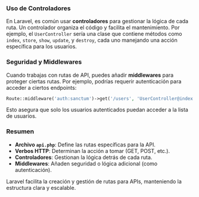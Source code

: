 ### Uso de Controladores

En Laravel, es común usar **controladores** para gestionar la lógica de cada ruta. Un controlador organiza el código y facilita el mantenimiento. Por ejemplo, el `UserController` sería una clase que contiene métodos como `index`, `store`, `show`, `update`, y `destroy`, cada uno manejando una acción específica para los usuarios.

### Seguridad y Middlewares

Cuando trabajas con rutas de API, puedes añadir **middlewares** para proteger ciertas rutas. Por ejemplo, podrías requerir autenticación para acceder a ciertos endpoints:

```php
Route::middleware('auth:sanctum')->get('/users', 'UserController@index');
```

Esto asegura que solo los usuarios autenticados puedan acceder a la lista de usuarios.

### Resumen

- **Archivo `api.php`**: Define las rutas específicas para la API.
- **Verbos HTTP**: Determinan la acción a tomar (GET, POST, etc.).
- **Controladores**: Gestionan la lógica detrás de cada ruta.
- **Middlewares**: Añaden seguridad o lógica adicional (como autenticación).

Laravel facilita la creación y gestión de rutas para APIs, manteniendo la estructura clara y escalable.
